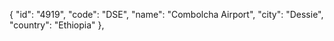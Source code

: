 {
"id": "4919",
"code": "DSE",
"name": "Combolcha Airport",
"city": "Dessie",
"country": "Ethiopia"
},
